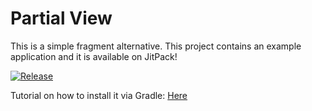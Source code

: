 # Partial View
This is a simple fragment alternative. 
This project contains an example application and it is available on JitPack!


[![Release](https://jitpack.io/v/LeandroSQ/partial-view.svg)](https://jitpack.io/LeandroSQ/partial-view)

Tutorial on how to install it via Gradle:
[Here](https://jitpack.io/#LeandroSQ/partial-view)
